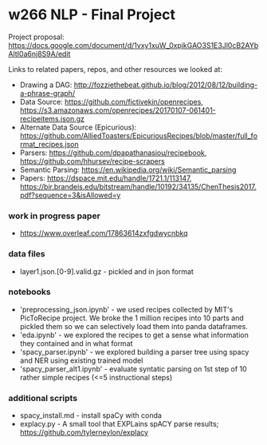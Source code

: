 # w266 NLP - Final Project

Project proposal: https://docs.google.com/document/d/1vxy1xuW_0xpjkGAO3S1E3Jl0cB2AYbAltI0a6nj8S9A/edit

Links to related papers, repos, and other resources we looked at:
* Drawing a DAG: http://fozziethebeat.github.io/blog/2012/08/12/building-a-phrase-graph/
* Data Source: https://github.com/fictivekin/openrecipes, https://s3.amazonaws.com/openrecipes/20170107-061401-recipeitems.json.gz
* Alternate Data Source (Epicurious): https://github.com/AlliedToasters/EpicuriousRecipes/blob/master/full_format_recipes.json
* Parsers: https://github.com/dpapathanasiou/recipebook, https://github.com/hhursev/recipe-scrapers
* Semantic Parsing: https://en.wikipedia.org/wiki/Semantic_parsing
* Papers: https://dspace.mit.edu/handle/1721.1/113147, https://bir.brandeis.edu/bitstream/handle/10192/34135/ChenThesis2017.pdf?sequence=3&isAllowed=y

### work in progress paper
* https://www.overleaf.com/17863614zxfgdwycnbkq

### data files
* layer1.json.[0-9].valid.gz - pickled and in json format 

### notebooks
* 'preprocessing_json.ipynb' - we used recipes collected by MIT's PicToRecipe project. We broke the 1 million recipes into 10 parts and pickled them so we can selectively load them into panda dataframes. 
* 'eda.ipynb' - we explored the recipes to get a sense what information they contained and in what format 
* 'spacy_parser.ipynb' - we explored building a parser tree using spacy and NER using existing trained model
* 'spacy_parser_alt1.ipynb' - evaluate syntatic parsing on 1st step of 10 rather simple recipes (<=5 instructional steps)

### additional scripts
* spacy_install.md - install spaCy with conda
* explacy.py - A small tool that EXPLains spACY parse results; https://github.com/tylerneylon/explacy
